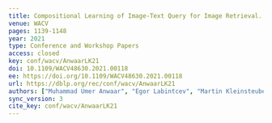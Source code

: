 ```yaml
---
title: Compositional Learning of Image-Text Query for Image Retrieval.
venue: WACV
pages: 1139-1148
year: 2021
type: Conference and Workshop Papers
access: closed
key: conf/wacv/AnwaarLK21
doi: 10.1109/WACV48630.2021.00118
ee: https://doi.org/10.1109/WACV48630.2021.00118
url: https://dblp.org/rec/conf/wacv/AnwaarLK21
authors: ["Muhammad Umer Anwaar", "Egor Labintcev", "Martin Kleinsteuber"]
sync_version: 3
cite_key: conf/wacv/AnwaarLK21
---
```

